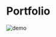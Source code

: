 # Portfolio

![demo](https://user-images.githubusercontent.com/54015740/120832021-cc7ae500-c525-11eb-9812-ca2a95e061bc.jpg)

